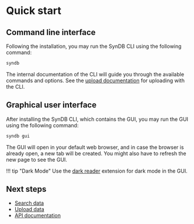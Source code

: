 # Quick start

## Command line interface
Following the installation, you may run the SynDB CLI using the following command:
```bash
syndb
```
The internal documentation of the CLI will guide you through the available commands and options. See the [upload documentation](../dataset/2-upload.md) for uploading with the CLI.

## Graphical user interface
After installing the SynDB CLI, which contains the GUI, you may run the GUI using the following command:

```bash
syndb gui
```

The GUI will open in your default web browser, and in case the browser is already open, a new tab will be created. You might also have to refresh the new page to see the GUI.

!!! tip "Dark Mode"
    Use the [dark reader](https://darkreader.org/) extension for dark mode in the GUI.


## Next steps
- [Search data](../dataset/1-search.md)
- [Upload data](../dataset/2-upload.md)
- [API documentation](https://api.syndb.org/docs)